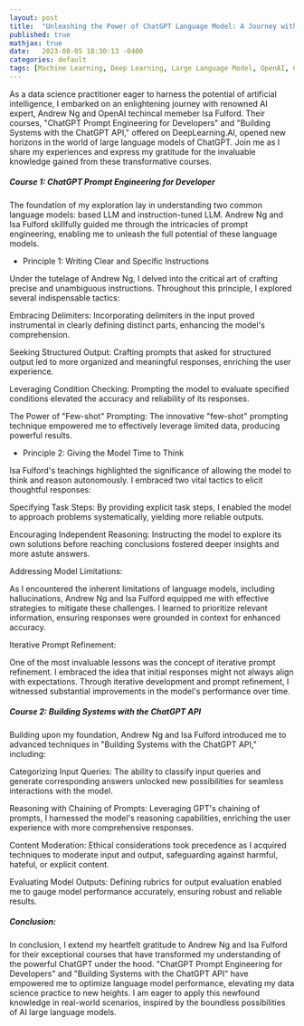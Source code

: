 ```yaml
---
layout: post
title:  "Unleashing the Power of ChatGPT Language Model: A Journey with Deeplearning.AI course"
published: true
mathjax: true
date:   2023-08-05 18:30:13 -0400
categories: default
tags: [Machine Learning, Deep Learning, Large Language Model, OpenAI, ChatGPT]
---
```


As a data science practitioner eager to harness the potential of artificial intelligence, I embarked on an enlightening journey with renowned AI expert, Andrew Ng and OpenAI techincal memeber Isa Fulford. Their courses, "ChatGPT Prompt Engineering for Developers" and "Building Systems with the ChatGPT API," offered on DeepLearning.AI, opened new horizons in the world of large language models of ChatGPT. Join me as I share my experiences and express my gratitude for the invaluable knowledge gained from these transformative courses.

##### Course 1: ChatGPT Prompt Engineering for Developer

The foundation of my exploration lay in understanding two common language models: based LLM and instruction-tuned LLM. Andrew Ng and Isa Fulford skillfully guided me through the intricacies of prompt engineering, enabling me to unleash the full potential of these language models.

* Principle 1: Writing Clear and Specific Instructions

Under the tutelage of Andrew Ng, I delved into the critical art of crafting precise and unambiguous instructions. Throughout this principle, I explored several indispensable tactics:

Embracing Delimiters: Incorporating delimiters in the input proved instrumental in clearly defining distinct parts, enhancing the model's comprehension.

Seeking Structured Output: Crafting prompts that asked for structured output led to more organized and meaningful responses, enriching the user experience.

Leveraging Condition Checking: Prompting the model to evaluate specified conditions elevated the accuracy and reliability of its responses.

The Power of "Few-shot" Prompting: The innovative "few-shot" prompting technique empowered me to effectively leverage limited data, producing powerful results.

* Principle 2: Giving the Model Time to Think

Isa Fulford's teachings highlighted the significance of allowing the model to think and reason autonomously. I embraced two vital tactics to elicit thoughtful responses:

Specifying Task Steps: By providing explicit task steps, I enabled the model to approach problems systematically, yielding more reliable outputs.

Encouraging Independent Reasoning: Instructing the model to explore its own solutions before reaching conclusions fostered deeper insights and more astute answers.

Addressing Model Limitations:

As I encountered the inherent limitations of language models, including hallucinations, Andrew Ng and Isa Fulford equipped me with effective strategies to mitigate these challenges. I learned to prioritize relevant information, ensuring responses were grounded in context for enhanced accuracy.

Iterative Prompt Refinement:

One of the most invaluable lessons was the concept of iterative prompt refinement. I embraced the idea that initial responses might not always align with expectations. Through iterative development and prompt refinement, I witnessed substantial improvements in the model's performance over time.

##### Course 2: Building Systems with the ChatGPT API

Building upon my foundation, Andrew Ng and Isa Fulford introduced me to advanced techniques in "Building Systems with the ChatGPT API," including:

Categorizing Input Queries: The ability to classify input queries and generate corresponding answers unlocked new possibilities for seamless interactions with the model.

Reasoning with Chaining of Prompts: Leveraging GPT's chaining of prompts, I harnessed the model's reasoning capabilities, enriching the user experience with more comprehensive responses.

Content Moderation: Ethical considerations took precedence as I acquired techniques to moderate input and output, safeguarding against harmful, hateful, or explicit content.

Evaluating Model Outputs: Defining rubrics for output evaluation enabled me to gauge model performance accurately, ensuring robust and reliable results.

##### Conclusion:

In conclusion, I extend my heartfelt gratitude to Andrew Ng and Isa Fulford for their exceptional courses that have transformed my understanding of the powerful ChatGPT under the hood. "ChatGPT Prompt Engineering for Developers" and "Building Systems with the ChatGPT API" have empowered me to optimize language model performance, elevating my data science practice to new heights. I am eager to apply this newfound knowledge in real-world scenarios, inspired by 
the boundless possibilities of AI large language models.



